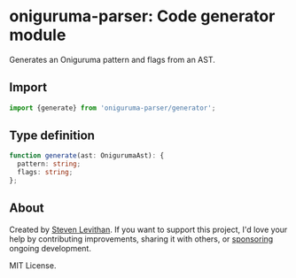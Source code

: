 # oniguruma-parser: Code generator module

Generates an Oniguruma pattern and flags from an AST.

## Import

```js
import {generate} from 'oniguruma-parser/generator';
```

## Type definition

```ts
function generate(ast: OnigurumaAst): {
  pattern: string;
  flags: string;
};
```

## About

Created by [Steven Levithan](https://github.com/slevithan). If you want to support this project, I'd love your help by contributing improvements, sharing it with others, or [sponsoring](https://github.com/sponsors/slevithan) ongoing development.

MIT License.

